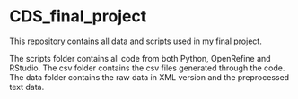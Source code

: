 # CDS_final_project
This repository contains all data and scripts used in my final project. 

The scripts folder contains all code from both Python, OpenRefine and RStudio. 
The csv folder contains the csv files generated through the code. 
The data folder contains the raw data in XML version and the preprocessed text data. 
